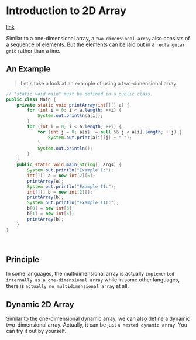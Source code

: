 # Introduction to 2D Array

[link](https://leetcode.com/explore/learn/card/array-and-string/202/introduction-to-2d-array/1166/)

Similar to a one-dimensional array, a `two-dimensional array` also consists of a sequence of elements. But the elements can be laid out in a `rectangular grid` rather than a line.

 

## An Example

> Let's take a look at an example of using a two-dimensional array:

```java
// "static void main" must be defined in a public class.
public class Main {
    private static void printArray(int[][] a) {
        for (int i = 0; i < a.length; ++i) {
            System.out.println(a[i]);
        }
        for (int i = 0; i < a.length; ++i) {
            for (int j = 0; a[i] != null && j < a[i].length; ++j) {
                System.out.print(a[i][j] + " ");
            }
            System.out.println();
        }
    }
    public static void main(String[] args) {
        System.out.println("Example I:");
        int[][] a = new int[2][5];
        printArray(a);
        System.out.println("Example II:");
        int[][] b = new int[2][];
        printArray(b);
        System.out.println("Example III:");
        b[0] = new int[3];
        b[1] = new int[5];
        printArray(b);
    }
}
```
<br/>

## Principle

In some languages, the multidimensional array is actually `implemented internally as a one-dimensional array` while in some other languages, there is `actually no multidimensional array` at all.<br/>

## Dynamic 2D Array

Similar to the one-dimensional dynamic array, we can also define a dynamic two-dimensional array. Actually, it can be just `a nested dynamic array`. You can try it out by yourself.